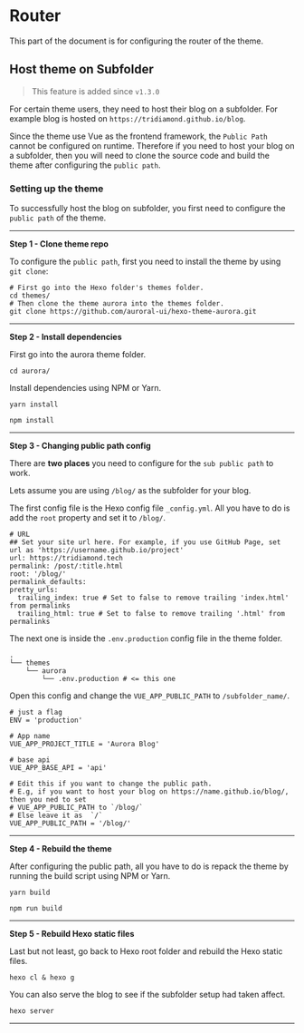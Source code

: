 # Router

This part of the document is for configuring the router of the theme.

## Host theme on Subfolder

> This feature is added since `v1.3.0`

For certain theme users, they need to host their blog on a subfolder. For example blog is hosted on `https://tridiamond.github.io/blog`.

Since the theme use Vue as the frontend framework, the `Public Path` cannot be configured on runtime. Therefore if you need to host your blog on a subfolder, then you will need to clone the source code and build the theme after configuring the `public path`.

### Setting up the theme

To successfully host the blog on subfolder, you first need to configure the `public path` of the theme.

---

**Step 1 - Clone theme repo**

To configure the `public path`, first you need to install the theme by using `git clone`:

```shell:no-line-numbers
# First go into the Hexo folder's themes folder.
cd themes/
# Then clone the theme aurora into the themes folder.
git clone https://github.com/auroral-ui/hexo-theme-aurora.git
```

---

**Step 2 - Install dependencies**

First go into the aurora theme folder.

```shell:no-line-numbers
cd aurora/
```

Install dependencies using NPM or Yarn.

<CodeGroup>
  <CodeGroupItem title="YARN">

```shell:no-line-numbers
yarn install
```

  </CodeGroupItem>

  <CodeGroupItem title="NPM">

```shell:no-line-numbers
npm install
```

  </CodeGroupItem>
</CodeGroup>

---

**Step 3 - Changing public path config**

There are **two places** you need to configure for the `sub public path` to work.

Lets assume you are using `/blog/` as the subfolder for your blog.

The first config file is the Hexo config file `_config.yml`. All you have to do is add the `root` property and set it to `/blog/`.

```yaml:no-line-numbers{5}
# URL
## Set your site url here. For example, if you use GitHub Page, set url as 'https://username.github.io/project'
url: https://tridiamond.tech
permalink: /post/:title.html
root: '/blog/'
permalink_defaults:
pretty_urls:
  trailing_index: true # Set to false to remove trailing 'index.html' from permalinks
  trailing_html: true # Set to false to remove trailing '.html' from permalinks
```

The next one is inside the `.env.production` config file in the theme folder.

```shell:no-line-numbers{4}
.
└── themes
    └── aurora
        └── .env.production # <= this one
```

Open this config and change the `VUE_APP_PUBLIC_PATH` to `/subfolder_name/`.

```shell:no-line-numbers{14}
# just a flag
ENV = 'production'

# App name
VUE_APP_PROJECT_TITLE = 'Aurora Blog'

# base api
VUE_APP_BASE_API = 'api'

# Edit this if you want to change the public path.
# E.g, if you want to host your blog on https://name.github.io/blog/, then you ned to set
# VUE_APP_PUBLIC_PATH to `/blog/`
# Else leave it as  `/`
VUE_APP_PUBLIC_PATH = '/blog/'
```

---

**Step 4 - Rebuild the theme**

After configuring the public path, all you have to do is repack the theme by running the build script using NPM or Yarn.

<CodeGroup>
  <CodeGroupItem title="YARN">

```shell:no-line-numbers
yarn build
```

  </CodeGroupItem>

  <CodeGroupItem title="NPM">

```shell:no-line-numbers
npm run build
```

  </CodeGroupItem>
</CodeGroup>

---

**Step 5 - Rebuild Hexo static files**

Last but not least, go back to Hexo root folder and rebuild the Hexo static files.

```shell:no-line-numbers
hexo cl & hexo g
```

You can also serve the blog to see if the subfolder setup had taken affect.

```shell:no-line-numbers
hexo server
```

---
